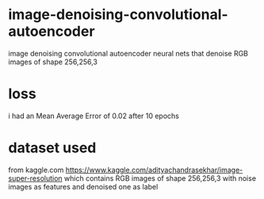 # image-denoising-convolutional-autoencoder
image denoising convolutional autoencoder neural nets
that denoise RGB images of shape 256,256,3 
# loss
i had an Mean Average Error of 0.02 after 10 epochs
# dataset used
from kaggle.com https://www.kaggle.com/adityachandrasekhar/image-super-resolution
which contains RGB images of shape 256,256,3 
with noise images as features and denoised one as label
